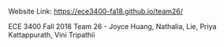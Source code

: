 Website Link: https://ece3400-fa18.github.io/team26/

ECE 3400 Fall 2018
Team 26 - Joyce Huang, Nathalia, Lie, Priya Kattappurath, Vini Tripathii
